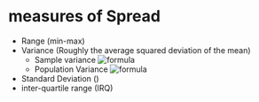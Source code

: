 # measures of Spread
- Range (min-max)
- Variance (Roughly the average squared deviation of the mean)
  - Sample variance ![formula](https://render.githubusercontent.com/render/math?math=s^2)
  - Population Variance ![formula](https://render.githubusercontent.com/render/math?math=\sigma^2)
- Standard Deviation ()
- inter-quartile range (IRQ)
